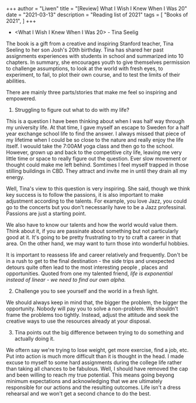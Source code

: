 +++
author = "Liwen"
title = "[Review] What I Wish I Knew When I Was 20"
date = "2021-03-13"
description = "Reading list of 2021"
tags = [
    "Books of 2021",
]
+++

* <What I Wish I Knew When I Was 20> - Tina Seelig

The book is a gift from a creative and inspiring Stanford teacher, Tina Seeling
to her son Josh's 20th birthday. Tina has shared her past assignments experiences with students
in school and summarized into 10 chapters. In summary, she encourages youth to give themselves 
permission to challenge assumptions, to look at the world with fresh eyes, to experiment, to fail, 
to plot their own course, and to test the limits of their abilities.

There are mainly three parts/stories that make me feel so inspiring and empowered. 
1. Struggling to figure out what to do with my life? 

This is a question I have been thinking about when I was half way through my university life.
At that time, I gave myself an escape to Sweden for a half year exchange school life to find the answer. I always missed that piece of my lifetime 
when I could be so close to the nature and really enjoy the life itself. I wouuld take the 7:00AM yoga class and then go to the school. However, grown 
up and back to the competitive city life, leaving me very little time or space to really figure out the question. Ever slow movement or thought could make me 
left behind. Somtimes I feel myself trapped in those stilling buildings in CBD. They attract and invite me in until they drain all my energy.   

Well, Tina's view to this question is very inspiring. She said, though we think key success is to follow the passions, it
is also important to make adjustment according to the talents. For example, you love Jazz, you could go to the concerts but you don't necessarily have to be a Jazz
professinal. Passions are just a starting point. 

We also have to know our talents and how the world would value them. Think about it, if you are passinate about something
but not particularly good at it. It's going to be pretty frustrating to try to craft a career in that area. On the other hand, we may want to turn those into wonderful hobbies.

It is important to reassess life and career relatively and frequently. Don't be in a rush to get to the final destination - the side trips and unexpected detours quite often lead to the
most interesting people , places and opportunities. Quoted from one my talented friend, _life is exponential instead of linear - we need to find our own alpha._

2. Challenge you to see yourself and the world in a fresh light.

We should always keep in mind that, the bigger the problem, the bigger the opportunity. Nobody will pay you to solve a non-problem. We shouldn't 
frame the problems too tightly. Instead, adjust the attitude and seek the creative ways to use the resources already at your disposal.

3. Tina points out the big difference between trying to do something and actually doing it. 

We oftern say we're trying to lose weight, get more exercise, find a job, etc. Put into action
is much more difficult than it is thought in the head. I made excuse to myself to some hard assignments during the college life rather than taking all chances to be fabulous. Well, I should
have removed the cap and been willing to reach my true potential. This means going beyong minimum expectations and acknowledging that we are ultimately responsible for our actions and the resulting
outcomes. Life isn't a dress rehearsal and we won't get a second chance to do the best.

